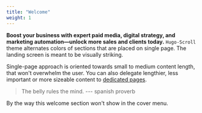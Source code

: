 ```yaml
---
title: "Welcome"
weight: 1
---
```

**Boost your business with expert paid media, digital strategy, and marketing automation—unlock more sales and clients today.**
`Hugo-Scroll` theme alternates colors of sections that are placed on single page.
The landing screen is meant to be visually striking.

Single-page approach is oriented towards small to medium content length, that won't overwhelm the user.
You can also delegate lengthier, less important or more sizeable content to [dedicated pages](services).

> The belly rules the mind. --- spanish proverb

By the way this welcome section won't show in the cover menu.
